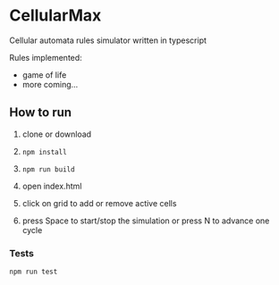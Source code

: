 # CellularMax
Cellular automata rules simulator written in typescript

Rules implemented:
  - game of life
  - more coming...

## How to run

1. clone or download

2. `npm install`

3. `npm run build`

4. open index.html

5. click on grid to add or remove active cells

6. press Space to start/stop the simulation or press N to advance one cycle

### Tests

`npm run test`
